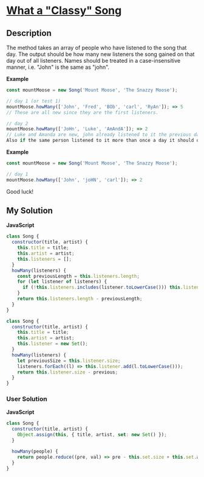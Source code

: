 # [What a "Classy" Song](https://www.codewars.com/kata/6089c7992df556001253ba7d)

## Description

The method takes an array of people who have listened to the song that day. The output should be how many new listeners the song gained on that day out of all listeners. Names should be treated in a case-insensitive manner, i.e. "John" is the same as "john".

**Example**

```js
const mountMoose = new Song('Mount Moose', 'The Snazzy Moose');

// day 1 (or test 1)
mountMoose.howMany(['John', 'Fred', 'BOb', 'carl', 'RyAn']); => 5
// These are all new since they are the first listeners.

// day 2
mountMoose.howMany(['JoHn', 'Luke', 'AmAndA']); => 2
// Luke and Amanda are new, john already listened to it the previous day
Also if the same person listened to it more than once a day it should only count them once.
```

**Example**

```js
const mountMoose = new Song('Mount Moose', 'The Snazzy Moose');

// day 1
mountMoose.howMany(['John', 'joHN', 'carl']); => 2
```

Good luck!

## My Solution

**JavaScript**

```js
class Song {
  constructor(title, artist) {
    this.title = title;
    this.artist = artist;
    this.listeners = [];
  }
  howMany(listeners) {
    const previousLength = this.listeners.length;
    for (let listener of listeners) {
      if (!this.listeners.includes(listener.toLowerCase())) this.listeners.push(listener.toLowerCase());
    }
    return this.listeners.length - previousLength;
  }
}
```

```js
class Song {
  constructor(title, artist) {
    this.title = title;
    this.artist = artist;
    this.listener = new Set();
  }
  howMany(listeners) {
    let previousSize = this.listener.size;
    listeners.forEach((l) => this.listener.add(l.toLowerCase()));
    return this.listener.size - previous;
  }
}
```

### User Solution

**JavaScript**

```js
class Song {
  constructor(title, artist) {
    Object.assign(this, { title, artist, set: new Set() });
  }

  howMany(people) {
    return people.reduce((pre, val) => pre - this.set.size + this.set.add(val.toLowerCase()).size, 0);
  }
}
```
